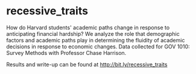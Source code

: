 # recessive_traits
How do Harvard students' academic paths change in response to anticipating financial hardship? We analyze the role that demographic factors and academic paths play in determining the fluidity of academic decisions in response to economic changes. Data collected for GOV 1010: Survey Methods with Professor Chase Harrison. 

Results and write-up can be found at http://bit.ly/recessive_traits
